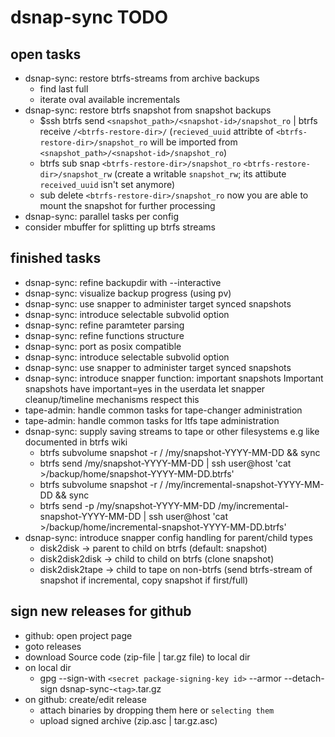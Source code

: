 # dsnap-sync TODO #

## open tasks ##

- dsnap-sync: restore btrfs-streams from archive backups
  * find last full
  * iterate oval available incrementals
- dsnap-sync: restore btrfs snapshot from snapshot backups
  * $ssh btrfs send `<snapshot_path>/<snapshot-id>/snapshot_ro` | btrfs receive `/<btrfs-restore-dir>/`
    (`recieved_uuid` attribte of `<btrfs-restore-dir>/snapshot_ro` will be imported from `<snapshot_path>/<snapshot-id>/snapshot_ro`)
  * btrfs sub snap `<btrfs-restore-dir>/snapshot_ro` `<btrfs-restore-dir>/snapshot_rw`
    (create a writable `snapshot_rw`; its attibute `received_uuid` isn't set anymore)
  * sub delete `<btrfs-restore-dir>/snapshot_ro`
  now you are able to mount the snapshot for further processing
- dsnap-sync: parallel tasks per config
- consider mbuffer for splitting up btrfs streams

## finished tasks ##

- dsnap-sync: refine backupdir with --interactive
- dsnap-sync: visualize backup progress (using pv)
- dsnap-sync: use snapper to administer target synced snapshots
- dsnap-sync: introduce selectable subvolid option
- dsnap-sync: refine paramteter parsing
- dsnap-sync: refine functions structure
- dsnap-sync: port as posix compatible
- dsnap-sync: introduce selectable subvolid option
- dsnap-sync: use snapper to administer target synced snapshots
- dsnap-sync: introduce snapper function: important snapshots
  Important snapshots have important=yes in the userdata
  let snapper cleanup/timeline mechanisms respect this
- tape-admin: handle common tasks for tape-changer administration
- tape-admin: handle common tasks for ltfs tape administration
- dsnap-sync: supply saving streams to tape or other filesystems
  e.g like documented in btrfs wiki
  * btrfs subvolume snapshot -r / /my/snapshot-YYYY-MM-DD && sync
  * btrfs send /my/snapshot-YYYY-MM-DD | ssh user@host 'cat >/backup/home/snapshot-YYYY-MM-DD.btrfs'
  * btrfs subvolume snapshot -r / /my/incremental-snapshot-YYYY-MM-DD && sync
  * btrfs send -p /my/snapshot-YYYY-MM-DD /my/incremental-snapshot-YYYY-MM-DD | ssh user@host 'cat >/backup/home/incremental-snapshot-YYYY-MM-DD.btrfs'
- dsnap-sync: introduce snapper config handling for parent/child types
  * disk2disk      -> parent to child on btrfs (default: snapshot)
  * disk2disk2disk -> child to child on btrfs (clone snapshot)
  * disk2disk2tape -> child to tape on non-btrfs (send btrfs-stream of snapshot if incremental, copy snapshot if first/full)


## sign new releases for github

- github: open project page
- goto releases
- download Source code (zip-file | tar.gz file) to local dir
- on local dir
  * gpg --sign-with `<secret package-signing-key id>`
    --armor
	--detach-sign dsnap-sync-`<tag>`.tar.gz
- on github: create/edit release
  * attach binaries by dropping them here or `selecting them`
  * upload signed archive (zip.asc | tar.gz.asc)
